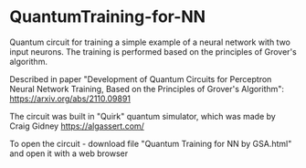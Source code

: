 # QuantumTraining-for-NN
Quantum circuit for training a simple example of a neural network with two input neurons. The training is performed based on the principles of Grover's algorithm.

Described in paper "Development of Quantum Circuits for Perceptron Neural Network Training, Based on the Principles of Grover's Algorithm": https://arxiv.org/abs/2110.09891

The circuit was built in "Quirk" quantum simulator, which was made by Craig Gidney https://algassert.com/

To open the circuit - download file "Quantum Training for NN by GSA.html" and open it with a web browser
